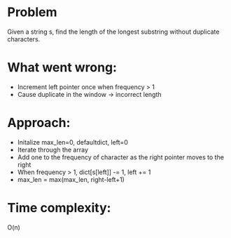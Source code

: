 # Problem
Given a string s, find the length of the longest substring without duplicate characters.

# What went wrong:
- Increment left pointer once when frequency > 1
- Cause duplicate in the window -> incorrect length

# Approach:
- Initalize max_len=0, defaultdict, left=0
- Iterate through the array
- Add one to the frequency of character as the right pointer moves to the right
- When frequency > 1, dict[s[left]] -= 1, left += 1
- max_len = max(max_len, right-left+1)

# Time complexity:
O(n)